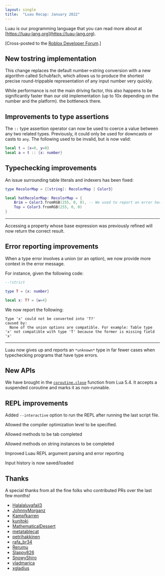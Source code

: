 ```yaml
---
layout: single
title:  "Luau Recap: January 2022"
---
```


Luau is our programming language that you can read more about at [https://luau-lang.org](https://luau-lang.org).

[Cross-posted to the [Roblox Developer Forum](https://devforum.roblox.com/t/luau-recap-january-2022/).]

## New tostring implementation

This change replaces the default number->string conversion with a new algorithm called Schubfach, which allows us to
produce the shortest precise round-trippable representation of any input number very quickly.

While performance is not the main driving factor, this also happens to be significantly faster than our old implementation (up to 10x depending on the number and the platform).
the bottleneck there.

## Improvements to type assertions

The `::` type assertion operator can now be used to coerce a value between any two related types.  Previously, it could
only be used for downcasts or casts to `any`.  The following used to be invalid, but is now valid:

```lua
local t = {x=0, y=0}
local a = t :: {x: number}
```

## Typechecking improvements

An issue surrounding table literals and indexers has been fixed:

```lua
type RecolorMap = {[string]: RecolorMap | Color3}

local hatRecolorMap: RecolorMap = {
    Brim = Color3.fromRGB(255, 0, 0), -- We used to report an error here
    Top = Color3.fromRGB(255, 0, 0)
}
```

---
Accessing a property whose base expression was previously refined will now return the correct result.

## Error reporting improvements

When a type error involves a union (or an option), we now provide more context in the error message.

For instance, given the following code:

```lua
--!strict

type T = {x: number}

local x: T? = {w=4}
```

We now report the following:

```
Type 'x' could not be converted into 'T?'
caused by:
  None of the union options are compatible. For example: Table type 'x' not compatible with type 'T' because the former is missing field 'x'
```

---
Luau now gives up and reports an `*unknown*` type in far fewer cases when typechecking programs that have type errors.

## New APIs

We have brought in the [`coroutine.close`](https://luau-lang.org/library#coroutine-library) function from Lua 5.4.  It accepts a suspended coroutine and marks it as non-runnable.

## REPL improvements

Added `--interactive` option to run the REPL after running the last script file.

Allowed the compiler optimization level to be specified.

Allowed methods to be tab completed

Allowed methods on string instances to be completed

Improved Luau REPL argument parsing and error reporting

Input history is now saved/loaded

## Thanks

A special thanks from all the fine folks who contributed PRs over the last few months!

* [Halalaluyafail3](https://github.com/Halalaluyafail3)
* [JohnnyMorganz](https://github.com/JohnnyMorganz)
* [Kampfkarren](https://github.com/Kampfkarren)
* [kunitoki](https://github.com/kunitoki)
* [MathematicalDessert](https://github.com/MathematicalDessert)
* [metatablecat](https://github.com/metatablecat)
* [petrihakkinen](https://github.com/petrihakkinen)
* [rafa_br34](https://github.com/rafa_br34)
* [Rerumu](https://github.com/Rerumu)
* [Slappy826](https://github.com/Slappy826)
* [SnowyShiro](https://github.com/SnowyShiro)
* [vladmarica](https://github.com/vladmarica)
* [xgladius](https://github.com/xgladius)

